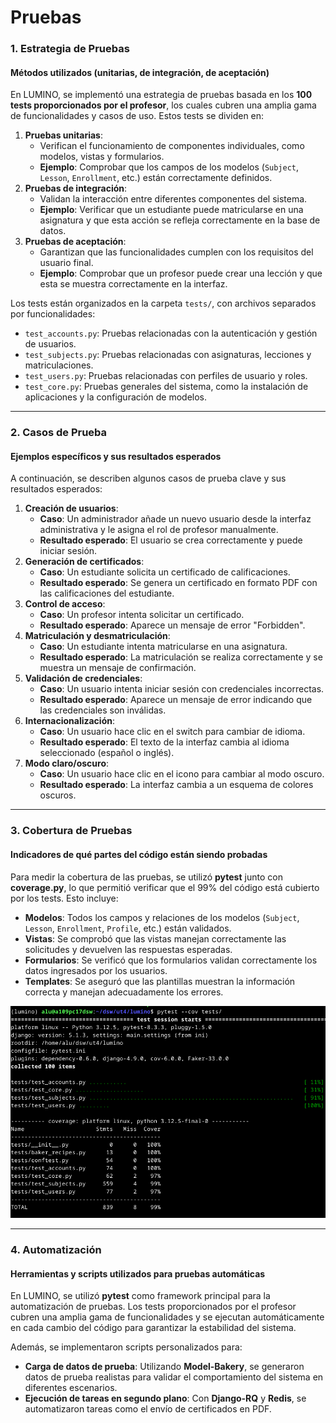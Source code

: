 # Pruebas

### 1. **Estrategia de Pruebas**

#### Métodos utilizados (unitarias, de integración, de aceptación)

En LUMINO, se implementó una estrategia de pruebas basada en los **100 tests proporcionados por el profesor**, los cuales cubren una amplia gama de funcionalidades y casos de uso. Estos tests se dividen en:

<ol>
  <li><strong>Pruebas unitarias</strong>:
    <ul>
      <li>Verifican el funcionamiento de componentes individuales, como modelos, vistas y formularios.</li>
      <li><strong>Ejemplo</strong>: Comprobar que los campos de los modelos (<code>Subject</code>, <code>Lesson</code>, <code>Enrollment</code>, etc.) están correctamente definidos.</li>
    </ul>
  </li>
  <li><strong>Pruebas de integración</strong>:
    <ul>
      <li>Validan la interacción entre diferentes componentes del sistema.</li>
      <li><strong>Ejemplo</strong>: Verificar que un estudiante puede matricularse en una asignatura y que esta acción se refleja correctamente en la base de datos.</li>
    </ul>
  </li>
  <li><strong>Pruebas de aceptación</strong>:
    <ul>
      <li>Garantizan que las funcionalidades cumplen con los requisitos del usuario final.</li>
      <li><strong>Ejemplo</strong>: Comprobar que un profesor puede crear una lección y que esta se muestra correctamente en la interfaz.</li>
    </ul>
  </li>
</ol>

Los tests están organizados en la carpeta `tests/`, con archivos separados por funcionalidades:

- `test_accounts.py`: Pruebas relacionadas con la autenticación y gestión de usuarios.
- `test_subjects.py`: Pruebas relacionadas con asignaturas, lecciones y matriculaciones.
- `test_users.py`: Pruebas relacionadas con perfiles de usuario y roles.
- `test_core.py`: Pruebas generales del sistema, como la instalación de aplicaciones y la configuración de modelos.

---

### 2. **Casos de Prueba**

#### Ejemplos específicos y sus resultados esperados

A continuación, se describen algunos casos de prueba clave y sus resultados esperados:

<ol>
  <li><strong>Creación de usuarios</strong>:
    <ul>
      <li><strong>Caso</strong>: Un administrador añade un nuevo usuario desde la interfaz administrativa y le asigna el rol de profesor manualmente.</li>
      <li><strong>Resultado esperado</strong>: El usuario se crea correctamente y puede iniciar sesión.</li>
    </ul>
  </li>
  <li><strong>Generación de certificados</strong>:
    <ul>
      <li><strong>Caso</strong>: Un estudiante solicita un certificado de calificaciones.</li>
      <li><strong>Resultado esperado</strong>: Se genera un certificado en formato PDF con las calificaciones del estudiante.</li>
    </ul>
  </li>
  <li><strong>Control de acceso</strong>:
    <ul>
      <li><strong>Caso</strong>: Un profesor intenta solicitar un certificado.</li>
      <li><strong>Resultado esperado</strong>: Aparece un mensaje de error "Forbidden".</li>
    </ul>
  </li>
  <li><strong>Matriculación y desmatriculación</strong>:
    <ul>
      <li><strong>Caso</strong>: Un estudiante intenta matricularse en una asignatura.</li>
      <li><strong>Resultado esperado</strong>: La matriculación se realiza correctamente y se muestra un mensaje de confirmación.</li>
    </ul>
  </li>
  <li><strong>Validación de credenciales</strong>:
    <ul>
      <li><strong>Caso</strong>: Un usuario intenta iniciar sesión con credenciales incorrectas.</li>
      <li><strong>Resultado esperado</strong>: Aparece un mensaje de error indicando que las credenciales son inválidas.</li>
    </ul>
  </li>
  <li><strong>Internacionalización</strong>:
    <ul>
      <li><strong>Caso</strong>: Un usuario hace clic en el switch para cambiar de idioma.</li>
      <li><strong>Resultado esperado</strong>: El texto de la interfaz cambia al idioma seleccionado (español o inglés).</li>
    </ul>
  </li>
  <li><strong>Modo claro/oscuro</strong>:
    <ul>
      <li><strong>Caso</strong>: Un usuario hace clic en el icono para cambiar al modo oscuro.</li>
      <li><strong>Resultado esperado</strong>: La interfaz cambia a un esquema de colores oscuros.</li>
    </ul>
  </li>
</ol>

---

### 3. **Cobertura de Pruebas**

#### Indicadores de qué partes del código están siendo probadas

Para medir la cobertura de las pruebas, se utilizó **pytest** junto con **coverage.py**, lo que permitió verificar que el 99% del código está cubierto por los tests. Esto incluye:

- **Modelos**: Todos los campos y relaciones de los modelos (`Subject`, `Lesson`, `Enrollment`, `Profile`, etc.) están validados.
- **Vistas**: Se comprobó que las vistas manejan correctamente las solicitudes y devuelven las respuestas esperadas.
- **Formularios**: Se verificó que los formularios validan correctamente los datos ingresados por los usuarios.
- **Templates**: Se aseguró que las plantillas muestran la información correcta y manejan adecuadamente los errores.

![coverage](images/coverag.png)

---

### 4. **Automatización**

#### Herramientas y scripts utilizados para pruebas automáticas

En LUMINO, se utilizó **pytest** como framework principal para la automatización de pruebas. Los tests proporcionados por el profesor cubren una amplia gama de funcionalidades y se ejecutan automáticamente en cada cambio del código para garantizar la estabilidad del sistema.

Además, se implementaron scripts personalizados para:

- **Carga de datos de prueba**: Utilizando **Model-Bakery**, se generaron datos de prueba realistas para validar el comportamiento del sistema en diferentes escenarios.
- **Ejecución de tareas en segundo plano**: Con **Django-RQ** y **Redis**, se automatizaron tareas como el envío de certificados en PDF.
